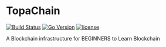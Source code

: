 # TopaChain
[![Build Status](https://travis-ci.com/mintzhao/topachain.svg?branch=master)](https://travis-ci.com/mintzhao/topachain)
[![Go Version](https://img.shields.io/badge/go-1.10.3-green.svg)](https://golang.org)
[![license](https://img.shields.io/hexpm/l/plug.svg)](https://github.com/mintzhao/topachain/blob/master/LICENSE)

A Blockchain infrastructure for BEGINNERS to Learn Blockchain
